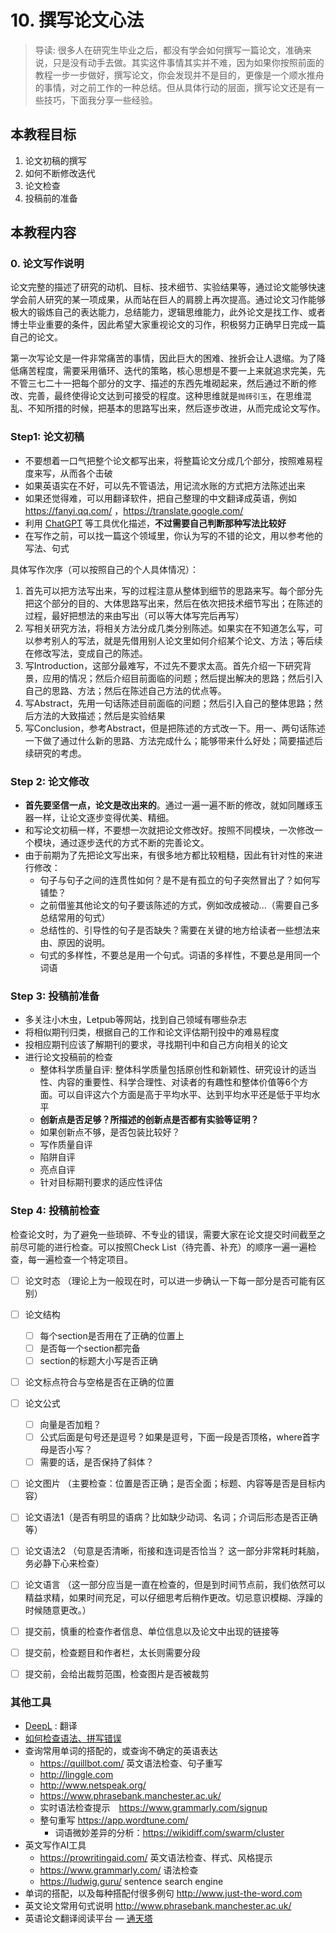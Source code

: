 # 10. 撰写论文心法

> 导读: 很多人在研究生毕业之后，都没有学会如何撰写一篇论文，准确来说，只是没有动手去做。其实这件事情其实并不难，因为如果你按照前面的教程一步一步做好，撰写论文，你会发现并不是目的，更像是一个顺水推舟的事情，对之前工作的一种总结。但从具体行动的层面，撰写论文还是有一些技巧，下面我分享一些经验。
>
## 本教程目标
1. 论文初稿的撰写
2. 如何不断修改迭代
3. 论文检查
4. 投稿前的准备
## 本教程内容

### 0. 论文写作说明

论文完整的描述了研究的动机、目标、技术细节、实验结果等，通过论文能够快速学会前人研究的某一项成果，从而站在巨人的肩膀上再次提高。通过论文习作能够极大的锻炼自己的表达能力，总结能力，逻辑思维能力，此外论文是找工作、或者博士毕业重要的条件，因此希望大家重视论文的习作，积极努力正确早日完成一篇自己的论文。

第一次写论文是一件非常痛苦的事情，因此巨大的困难、挫折会让人退缩。为了降低痛苦程度，需要采用循环、迭代的策略，核心思想是不要一上来就追求完美，先不管三七二十一把每个部分的文字、描述的东西先堆砌起来，然后通过不断的修改、完善，最终使得论文达到可接受的程度。这种思维就是`抛砖引玉`，在思维混乱、不知所措的时候，把基本的思路写出来，然后逐步改进，从而完成论文写作。

### Step1: 论文初稿

* 不要想着一口气把整个论文都写出来，将整篇论文分成几个部分，按照难易程度来写，从而各个击破
* 如果英语实在不好，可以先不管语法，用记流水账的方式把方法陈述出来
* 如果还觉得难，可以用翻译软件，把自己整理的中文翻译成英语，例如 https://fanyi.qq.com/ ，https://translate.google.com/ 
* 利用 [ChatGPT](https://chat.openai.com/) 等工具优化描述，**不过需要自己判断那种写法比较好**
* 在写作之前，可以找一篇这个领域里，你认为写的不错的论文，用以参考他的写法、句式

具体写作次序（可以按照自己的个人具体情况）：

1. 首先可以把方法写出来，写的过程注意从整体到细节的思路来写。每个部分先把这个部分的目的、大体思路写出来，然后在依次把技术细节写出；在陈述的过程，最好把想法的来由写出（可以等大体写完后再写）
2. 写相关研究方法，将相关方法分成几类分别陈述。如果实在不知道怎么写，可以参考别人的写法，就是先借用别人论文里如何介绍某个论文、方法；等后续在修改写法，变成自己的陈述。
3. 写Introduction，这部分最难写，不过先不要求太高。首先介绍一下研究背景，应用的情况；然后介绍目前面临的问题；然后提出解决的思路；然后引入自己的思路、方法；然后在陈述自己方法的优点等。
4. 写Abstract，先用一句话陈述目前面临的问题；然后引入自己的整体思路；然后方法的大致描述；然后是实验结果
5. 写Conclusion，参考Abstract，但是把陈述的方式改一下。用一、两句话陈述一下做了通过什么新的思路、方法完成什么；能够带来什么好处；简要描述后续研究的考虑。

### Step 2: 论文修改

* **首先要坚信一点，论文是改出来的**。通过一遍一遍不断的修改，就如同雕琢玉器一样，让论文逐步变得优美、精细。
* 和写论文初稿一样，不要想一次就把论文修改好。按照不同模块，一次修改一个模块，通过逐步迭代的方式不断的完善论文。
* 由于前期为了先把论文写出来，有很多地方都比较粗糙，因此有针对性的来进行修改：
  - 句子与句子之间的连贯性如何？是不是有孤立的句子突然冒出了？如何写铺垫？
  - 之前借鉴其他论文的句子要该陈述的方式，例如改成被动...（需要自己多总结常用的句式）
  - 总结性的、引导性的句子是否缺失？需要在关键的地方给读者一些想法来由、原因的说明。
  - 句式的多样性，不要总是用一个句式。词语的多样性，不要总是用同一个词语

### Step 3: 投稿前准备

* 多关注小木虫，Letpub等网站，找到自己领域有哪些杂志
* 将相似期刊归类，根据自己的工作和论文评估期刊投中的难易程度
* 投相应期刊应该了解期刊的要求，寻找期刊中和自己方向相关的论文
* 进行论文投稿前的检查
  - 整体科学质量自评: 整体科学质量包括原创性和新颖性、研究设计的适当性、内容的重要性、科学合理性、对读者的有趣性和整体价值等6个方面。可以自评这六个方面是高于平均水平、达到平均水平还是低于平均水平
  - **创新点是否足够？所描述的创新点是否都有实验等证明？**
  - 如果创新点不够，是否包装比较好？
  - 写作质量自评
  - 陷阱自评
  - 亮点自评
  - 针对目标期刊要求的适应性评估

### Step 4: 投稿前检查

检查论文时，为了避免一些琐碎、不专业的错误，需要大家在论文提交时间截至之前尽可能的进行检查。可以按照Check List（待完善、补充）的顺序一遍一遍检查，每一遍检查一个特定项目。

* [ ] 论文时态 （理论上为一般现在时，可以进一步确认一下每一部分是否可能有区别）
* [ ] 论文结构
  * [ ] 每个section是否用在了正确的位置上
  * [ ] 是否每一个section都完备
  * [ ] section的标题大小写是否正确
* [ ] 论文标点符合与空格是否在正确的位置
* [ ] 论文公式 
  * [ ] 向量是否加粗？
  * [ ] 公式后面是句号还是逗号？如果是逗号，下面一段是否顶格，where首字母是否小写？
  * [ ] 需要的话，是否保持了斜体？
* [ ] 论文图片 （主要检查：位置是否正确；是否全面；标题、内容等是否是目标内容）
* [ ] 论文语法1（是否有明显的语病？比如缺少动词、名词；介词后形态是否正确等）
* [ ] 论文语法2 （句意是否清晰，衔接和连词是否恰当？ 这一部分非常耗时耗脑，务必静下心来检查）
* [ ] 论文语言 （这一部分应当是一直在检查的，但是到时间节点前，我们依然可以精益求精，如果时间充足，可以仔细思考后稍作更改。切忌意识模糊、浮躁的时候随意更改。）

* [ ] 提交前，慎重的检查作者信息、单位信息以及论文中出现的链接等
* [ ] 提交前，检查题目和作者栏，太长则需要分段
* [ ] 提交前，会给出裁剪范围，检查图片是否被裁剪

### 其他工具

* [DeepL](https://www.deepl.com) : 翻译
* [如何检查语法、拼写错误](GrammarCheck.md)
* 查询常用单词的搭配的，或查询不确定的英语表达
  - https://quillbot.com/ 英文语法检查、句子重写
  - http://linggle.com
  - http://www.netspeak.org/
  - https://www.phrasebank.manchester.ac.uk/
  - 实时语法检查提示　https://www.grammarly.com/signup 
  - 整句重写 https://app.wordtune.com/
    - 词语微妙差异的分析：https://wikidiff.com/swarm/cluster
* 英文写作AI工具
  * https://prowritingaid.com/ 英文语法检查、样式、风格提示
  * https://www.grammarly.com/ 语法检查
  * https://ludwig.guru/ sentence search engine 
* 单词的搭配，以及每种搭配付很多例句 http://www.just-the-word.com
* 英文论文常用句式说明 http://www.phrasebank.manchester.ac.uk/
* 英语论文翻译阅读平台 — [通天塔](https://zhuanlan.zhihu.com/p/469142655)
